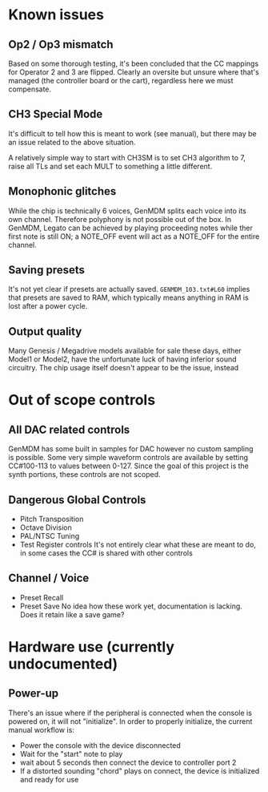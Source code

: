 # Known issues

## Op2 / Op3 mismatch
Based on some thorough testing, it's been concluded that the CC mappings for Operator 2 and 3 are flipped. Clearly an oversite but unsure where that's managed (the controller board or the cart), regardless here we must compensate.

## CH3 Special Mode
It's difficult to tell how this is meant to work (see manual), but there may be an issue related to the above situation.

A relatively simple way to start with CH3SM is to set CH3 algorithm to 7, raise all TLs and set each MULT to something a little different.

## Monophonic glitches
While the chip is technically 6 voices, GenMDM splits each voice into its own channel. Therefore polyphony is not possible out of the box. In GenMDM, Legato can be achieved by playing proceeding notes while ther first note is still ON; a NOTE_OFF event will act as a NOTE_OFF for the entire channel.

## Saving presets
It's not yet clear if presets are actually saved. `GENMDM_103.txt#L60` implies that presets are saved to RAM, which typically means anything in RAM is lost after a power cycle.

## Output quality
Many Genesis / Megadrive models available for sale these days, either Model1 or Model2, have the unfortunate luck of having inferior sound circuitry. The chip usage itself doesn't appear to be the issue, instead 

# Out of scope controls

## All DAC related controls

GenMDM has some built in samples for DAC however no custom sampling is possible. Some very simple waveform controls are available by setting CC#100-113 to values between 0-127. Since the goal of this project is the synth portions, these controls are not scoped.

## **Dangerous** Global Controls
* Pitch Transposition
* Octave Division
* PAL/NTSC Tuning
* Test Register controls
It's not entirely clear what these are meant to do, in some cases the CC# is shared with other controls

## Channel / Voice
* Preset Recall
* Preset Save
No idea how these work yet, documentation is lacking. Does it retain like a save game?

# Hardware use (currently undocumented)

## Power-up
There's an issue where if the peripheral is connected when the console is powered on, it will not "initialize". In order to properly initialize, the current manual workflow is:
* Power the console with the device disconnected
* Wait for the "start" note to play
* wait about 5 seconds then connect the device to controller port 2
* If a distorted sounding "chord" plays on connect, the device is initialized and ready for use